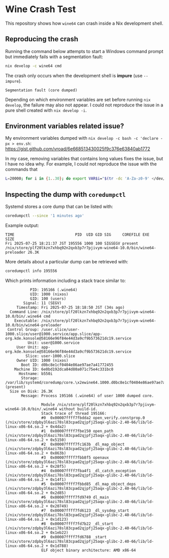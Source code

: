 # Wine Crash Test

This repository shows how `wine64` can crash inside a Nix development shell.

## Reproducing the crash

Running the command below attempts to start a Windows command prompt but immediately fails with a segmentation fault:

```bash
nix develop -c wine64 cmd
```

The crash only occurs when the development shell is **impure** (use `--impure`).

```
Segmentation fault (core dumped)
```

Depending on which environment variables are set before running `nix develop`, the failure may also not appear.
I could not reproduce the issue in a pure shell created with `nix develop -i`.

## Environment variables related issue?

My environment variables dumped with `nix develop -c bash -c 'declare -px > env.sh`: https://gist.github.com/vroad/6e668513430025f9c376e63840ab1772

In my case, removing variables that contains long values fixes the issue, but I have no idea why. For example, I could not reproduce the issue with the commands that

```bash
L=20000; for i in {1..30}; do export VAR$i="$(tr -dc 'A-Za-z0-9' </dev/urandom | head -c $L)"; done
```

## Inspecting the dump with `coredumpctl`

Systemd stores a core dump that can be listed with:

```bash
coredumpctl --since '1 minutes ago'
```

Example output:

```
TIME                           PID  UID GID SIG     COREFILE EXE                                                                           SIZE
Fri 2025-07-25 18:21:37 JST 195556 1000 100 SIGSEGV present  /nix/store/plf20lkzn7xhbq92n2qxb3p7r7pjivym-wine64-10.0/bin/wine64-preloader 26.3K
```

More details about a particular dump can be retrieved with:

```bash
coredumpctl info 195556
```

Which prints information including a stack trace similar to:

```
           PID: 195166 (.wine64)
           UID: 1000 (nixos)
           GID: 100 (users)
        Signal: 11 (SEGV)
     Timestamp: Fri 2025-07-25 18:18:50 JST (34s ago)
  Command Line: /nix/store/plf20lkzn7xhbq92n2qxb3p7r7pjivym-wine64-10.0/bin/.wine64 cmd
    Executable: /nix/store/plf20lkzn7xhbq92n2qxb3p7r7pjivym-wine64-10.0/bin/wine64-preloader
 Control Group: /user.slice/user-1000.slice/user@1000.service/app.slice/app-org.kde.konsole@58166e96f84e44d3a9cf9b573621dc19.service
          Unit: user@1000.service
     User Unit: app-org.kde.konsole@58166e96f84e44d3a9cf9b573621dc19.service
         Slice: user-1000.slice
     Owner UID: 1000 (nixos)
       Boot ID: d0bc8e1cf0404e86ae97ae7a41772455
    Machine ID: 6e0bd192dca84d80a071c75e4c331bc0
      Hostname: b550i
       Storage: /var/lib/systemd/coredump/core.\x2ewine64.1000.d0bc8e1cf0404e86ae97ae7a41772455.195166.1753435130000000.zst (present)
  Size on Disk: 26.3K
       Message: Process 195166 (.wine64) of user 1000 dumped core.
                
                Module /nix/store/plf20lkzn7xhbq92n2qxb3p7r7pjivym-wine64-10.0/bin/.wine64 without build-id.
                Stack trace of thread 195166:
                #0  0x00007ffff7fbdda2 open_verify.constprop.0 (/nix/store/zdpby3l6azi78sl83cpad2qjpfj25aqx-glibc-2.40-66/lib/ld-linux-x86-64.so.2 + 0x4da2)
                #1  0x00007ffff7fbe150 open_path (/nix/store/zdpby3l6azi78sl83cpad2qjpfj25aqx-glibc-2.40-66/lib/ld-linux-x86-64.so.2 + 0x5150)
                #2  0x00007ffff7fc163b _dl_map_object (/nix/store/zdpby3l6azi78sl83cpad2qjpfj25aqx-glibc-2.40-66/lib/ld-linux-x86-64.so.2 + 0x863b)
                #3  0x00007ffff7fbb8f5 openaux (/nix/store/zdpby3l6azi78sl83cpad2qjpfj25aqx-glibc-2.40-66/lib/ld-linux-x86-64.so.2 + 0x28f5)
                #4  0x00007ffff7fba4f1 _dl_catch_exception (/nix/store/zdpby3l6azi78sl83cpad2qjpfj25aqx-glibc-2.40-66/lib/ld-linux-x86-64.so.2 + 0x14f1)
                #5  0x00007ffff7fbbd85 _dl_map_object_deps (/nix/store/zdpby3l6azi78sl83cpad2qjpfj25aqx-glibc-2.40-66/lib/ld-linux-x86-64.so.2 + 0x2d85)
                #6  0x00007ffff7fd9749 dl_main (/nix/store/zdpby3l6azi78sl83cpad2qjpfj25aqx-glibc-2.40-66/lib/ld-linux-x86-64.so.2 + 0x20749)
                #7  0x00007ffff7fd6123 _dl_sysdep_start (/nix/store/zdpby3l6azi78sl83cpad2qjpfj25aqx-glibc-2.40-66/lib/ld-linux-x86-64.so.2 + 0x1d123)
                #8  0x00007ffff7fd7b22 _dl_start (/nix/store/zdpby3l6azi78sl83cpad2qjpfj25aqx-glibc-2.40-66/lib/ld-linux-x86-64.so.2 + 0x1eb22)
                #9  0x00007ffff7fd6788 _start (/nix/store/zdpby3l6azi78sl83cpad2qjpfj25aqx-glibc-2.40-66/lib/ld-linux-x86-64.so.2 + 0x1d788)
                ELF object binary architecture: AMD x86-64

```
